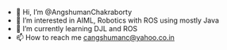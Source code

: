 - 👋 Hi, I’m @AngshumanChakraborty
- 👀 I’m interested in AIML, Robotics with ROS using mostly Java
- 🌱 I’m currently learning DJL and ROS
- 📫 How to reach me cangshumanc@yahoo.co.in

<!---
AngshumanChakraborty/AngshumanChakraborty is a ✨ special ✨ repository because its `README.md` (this file) appears on your GitHub profile.
You can click the Preview link to take a look at your changes.
--->
